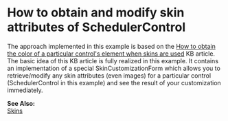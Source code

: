 # How to obtain and modify skin attributes of SchedulerControl


<p>The approach implemented in this example is based on the <a href="https://www.devexpress.com/Support/Center/p/A2967">How to obtain the color of a particular control's element when skins are used</a> KB article. The basic idea of this KB article is fully realized in this example. It contains an implementation of a special SkinCustomizationForm which allows you to retrieve/modify any skin attributes (even images) for a particular control (SchedulerControl in this example) and see the result of your customization immediately.</p><p><strong>See </strong><strong>A</strong><strong>lso:</strong><br />
<a href="http://documentation.devexpress.com/#WindowsForms/CustomDocument2399"><u>Skins</u></a></p>

<br/>


